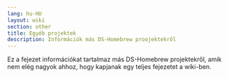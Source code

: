 ```yaml
---
lang: hu-HU
layout: wiki
section: other
title: Egyéb projektek
description: Információk más DS-Homebrew proojektekről
---
```


Ez a fejezet információkat tartalmaz más DS-Homebrew projektekről, amik nem elég nagyok ahhoz, hogy kapjanak egy teljes fejezetet a wiki-ben.
